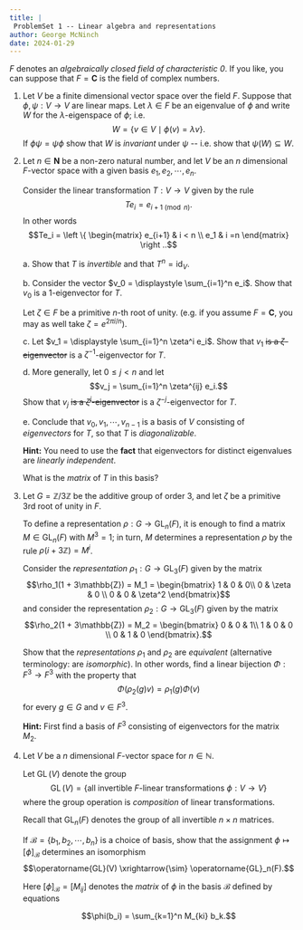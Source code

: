 ```yaml
---
title: |
 ProblemSet 1 -- Linear algebra and representations
author: George McNinch
date: 2024-01-29
---
```


$F$ denotes an *algebraically closed field of characteristic 0*. If
you like, you can suppose that $F = \mathbf{C}$ is the field of
complex numbers.

1. Let $V$ be a finite dimensional vector space over the field $F$.
   Suppose that $\phi,\psi:V \to V$ are linear maps.  Let $\lambda \in
   F$ be an eigenvalue of $\phi$ and write $W$ for the
   $\lambda$-eigenspace of $\phi$; i.e.  $$W = \{v \in V \mid \phi(v)
   = \lambda v \}.$$ If $\phi \psi = \psi \phi$ show that $W$ is
   *invariant* under $\psi$ -- i.e. show that $\psi(W) \subseteq W$.

2. Let $n \in \mathbf{N}$ be a non-zero natural number, and let $V$ be
   an $n$ dimensional $F$-vector space with a given basis
   $e_1,e_2,\cdots,e_n$.
   
   Consider the linear transformation $T:V \to V$ given by the rule
   $$Te_i = e_{i+1 \pmod n}.$$
   In other words
   $$Te_i = \left \{
   \begin{matrix}
   e_{i+1} & i < n \\
   e_1 & i =n
   \end{matrix}
   \right ..$$
   
   a. Show that $T$ is *invertible* and that $T^n = \operatorname{id}_V$.
   
   b. Consider the vector $v_0 = \displaystyle \sum_{i=1}^n e_i$. Show that
      $v_0$ is a $1$-eigenvector for $T$.

   Let $\zeta \in F$ be a primitive $n$-th root of unity. (e.g. if you assume $F = \mathbf{C}$, you may as well take
   $\zeta = e^{2\pi i/n}$).
	  
   c. Let $v_1 = \displaystyle \sum_{i=1}^n \zeta^i e_i$. Show that
      $v_1$ ~~is a $\zeta$-eigenvector~~ is a $\zeta^{-1}$-eigenvector for $T$.

   d. More generally, let $0 \le j < n$ and let $$v_j = \sum_{i=1}^n
      \zeta^{ij} e_i.$$ Show that $v_j$ ~~is a $\zeta^j$-eigenvector~~
      is a $\zeta^{-j}$-eigenvector for $T$.

   e. Conclude that $v_0,v_1,\cdots,v_{n-1}$ is a basis of $V$
      consisting of *eigenvectors* for $T$, so that $T$ is
      *diagonalizable*.
	  
	  **Hint:** You need to use the **fact** that eigenvectors for distinct eigenvalues
	  are *linearly independent*.

      What is the *matrix* of $T$ in this basis?

3. Let $G = \mathbb{Z}/3\mathbb{Z}$ be the additive group of order
   $3$, and let $\zeta$ be a primitive $3$rd root of unity in $F$.
   
   To define a representation $\rho:G \to \operatorname{GL}_n(F)$, it
   is enough to find a matrix $M \in \operatorname{GL}_n(F)$ with $M^3
   = 1$; in turn, $M$ determines a representation $\rho$ by the rule
   $\rho(i + 3\mathbb{Z}) = M^i$.
   
   Consider the *representation* $\rho_1 : G \to \operatorname{GL}_3(F)$
   given by the matrix $$\rho_1(1 + 3\mathbb{Z}) = M_1 = \begin{bmatrix}
   1 & 0 & 0\\
   0 & \zeta & 0 \\
   0 & 0 & \zeta^2
   \end{bmatrix}$$
   and consider the representation
   $\rho_2:G \to \operatorname{GL}_3(F)$ given by
   the matrix $$\rho_2(1 + 3\mathbb{Z}) = M_2 = \begin{bmatrix}
   0 & 0 & 1\\ 
   1 & 0 & 0 \\
   0 & 1 & 0 
   \end{bmatrix}.$$

   Show that the *representations* $\rho_1$ and $\rho_2$ are
   *equivalent* (alternative terminology: are *isomorphic*).  In other
   words, find a linear bijection $\Phi:F^3 \to F^3$ with the property
   that $$\Phi(\rho_2(g)v) = \rho_1(g)\Phi(v)$$ for every $g \in G$
   and $v \in F^3$.

   **Hint:** First find a basis of $F^3$ consisting of eigenvectors
   for the matrix $M_2$.

4. Let $V$ be a $n$ dimensional $F$-vector space for $n \in
   \mathbb{N}$.
   
   Let $\operatorname{GL}(V)$ denote the group $$\operatorname{GL}(V)
   = \{ \text{all invertible $F$-linear transformations $\phi:V \to
   V$}\}$$
   where the group operation is *composition* of linear transformations.

   Recall that $\operatorname{GL}_n(F)$ denotes the group
   of all invertible $n \times n$ matrices.
   
   If $\mathcal{B} = \{b_1,b_2,\cdots,b_n\}$ is a choice of basis, show
   that the assignment $\phi \mapsto [\phi]_{\mathcal{B}}$
   determines an isomorphism
   $$\operatorname{GL}(V) \xrightarrow{\sim} \operatorname{GL}_n(F).$$
   
   Here $[\phi]_{\mathcal{B}} = [M_{ij}]$ denotes the *matrix* of $\phi$
   in the basis $\mathcal{B}$ defined by equations 
   
   $$\phi(b_i) = \sum_{k=1}^n M_{ki} b_k.$$
